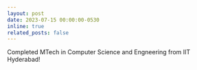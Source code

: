 ```yaml
---
layout: post
date: 2023-07-15 00:00:00-0530
inline: true
related_posts: false
---
```


Completed MTech in Computer Science and Engneering from IIT Hyderabad!
